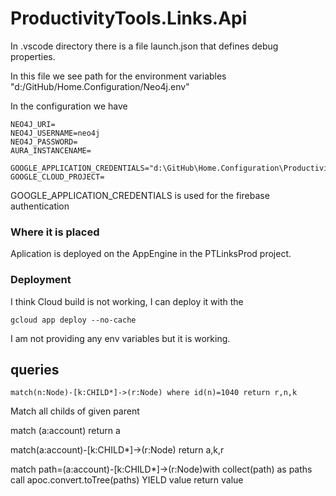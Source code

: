 # ProductivityTools.Links.Api

In .vscode directory there is a file launch.json that defines debug properties.

In this file we see path for the environment variables "d:/GitHub/Home.Configuration/Neo4j.env"

In the configuration we have
```
NEO4J_URI=
NEO4J_USERNAME=neo4j
NEO4J_PASSWORD=
AURA_INSTANCENAME=

GOOGLE_APPLICATION_CREDENTIALS="d:\GitHub\Home.Configuration\ProductivityTools.Links.ServiceAccountKey.json"
GOOGLE_CLOUD_PROJECT=
```

GOOGLE_APPLICATION_CREDENTIALS is used for the firebase authentication 

### Where it is placed 

Aplication is deployed on the AppEngine in the PTLinksProd project.

### Deployment

I think Cloud build is not working, I can deploy it with the 
```
gcloud app deploy --no-cache
```

I am not providing any env variables but it is working.


## queries

```
match(n:Node)-[k:CHILD*]->(r:Node) where id(n)=1040 return r,n,k
```
Match all childs of given parent


match (a:account) return a

match(a:account)-[k:CHILD*]->(r:Node) return a,k,r


match path=(a:account)-[k:CHILD*]->(r:Node)with collect(path) as paths call apoc.convert.toTree(paths) YIELD value return value